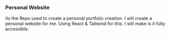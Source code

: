 ### Personal Website

Its the Repo used to create a personal portfolio creation.
I will create a personal website for me.
Using React & Tailwind for this.
I will make is it fully accessible.